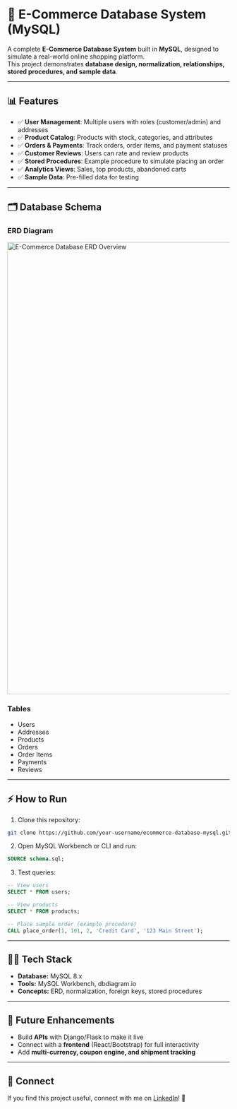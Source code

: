 # 🛒 E-Commerce Database System (MySQL)

A complete **E-Commerce Database System** built in **MySQL**, designed to simulate a real-world online shopping platform.  
This project demonstrates **database design, normalization, relationships, stored procedures, and sample data**.

---

## 📊 Features

- ✅ **User Management**: Multiple users with roles (customer/admin) and addresses  
- ✅ **Product Catalog**: Products with stock, categories, and attributes  
- ✅ **Orders & Payments**: Track orders, order items, and payment statuses  
- ✅ **Customer Reviews**: Users can rate and review products  
- ✅ **Stored Procedures**: Example procedure to simulate placing an order  
- ✅ **Analytics Views**: Sales, top products, abandoned carts  
- ✅ **Sample Data**: Pre-filled data for testing  

---

## 🗂️ Database Schema

### ERD Diagram
<img width="1536" height="1024" alt="E-Commerce Database ERD Overview" src="https://github.com/user-attachments/assets/858996c2-5728-45a5-bb27-7cf4abc9ff0b" />


### Tables
- Users  
- Addresses  
- Products  
- Orders  
- Order Items  
- Payments  
- Reviews  

---

## ⚡ How to Run

1. Clone this repository:
```bash
git clone https://github.com/your-username/ecommerce-database-mysql.git
````

2. Open MySQL Workbench or CLI and run:

```sql
SOURCE schema.sql;
```

3. Test queries:

```sql
-- View users
SELECT * FROM users;

-- View products
SELECT * FROM products;

-- Place sample order (example procedure)
CALL place_order(1, 101, 2, 'Credit Card', '123 Main Street');
```

---

## 🧑‍💻 Tech Stack

* **Database:** MySQL 8.x
* **Tools:** MySQL Workbench, dbdiagram.io
* **Concepts:** ERD, normalization, foreign keys, stored procedures

---

## 🌟 Future Enhancements

* Build **APIs** with Django/Flask to make it live
* Connect with a **frontend** (React/Bootstrap) for full interactivity
* Add **multi-currency, coupon engine, and shipment tracking**

---

## 🤝 Connect

If you find this project useful, connect with me on [LinkedIn](https://www.linkedin.com/)! 🚀




